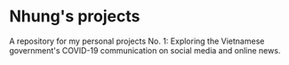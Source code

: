 # Nhung's projects
A repository for my personal projects
No. 1: Exploring the Vietnamese government's COVID-19 communication on social media and online news.
